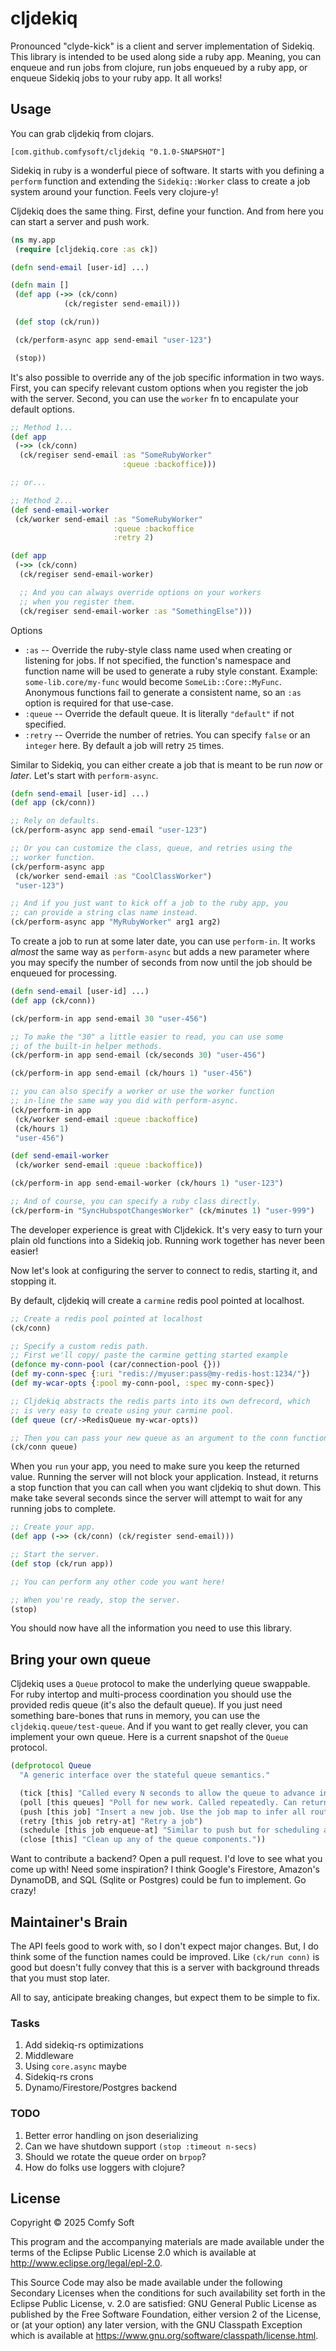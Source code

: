 # cljdekiq

Pronounced "clyde-kick" is a client and server implementation of Sidekiq. This library is intended to be used along side a ruby app. Meaning, you can enqueue and run jobs from clojure, run jobs enqueued by a ruby app, or enqueue Sidekiq jobs to your ruby app. It all works!


## Usage

You can grab cljdekiq from clojars.

```
[com.github.comfysoft/cljdekiq "0.1.0-SNAPSHOT"]
```

Sidekiq in ruby is a wonderful piece of software. It starts with you defining a `perform` function and extending the `Sidekiq::Worker` class to create a job system around your function. Feels very clojure-y!

Cljdekiq does the same thing. First, define your function. And from here you can start a server and push work.

```clojure
(ns my.app
 (require [cljdekiq.core :as ck])

(defn send-email [user-id] ...)

(defn main []
 (def app (->> (ck/conn)
            (ck/register send-email)))

 (def stop (ck/run))

 (ck/perform-async app send-email "user-123")

 (stop))
```

It's also possible to override any of the job specific information in two ways. First, you can specify relevant custom options when you register the job with the server. Second, you can use the `worker` fn to encapulate your default options.

```clojure
;; Method 1...
(def app
 (->> (ck/conn)
  (ck/regiser send-email :as "SomeRubyWorker"
                         :queue :backoffice)))

;; or...

;; Method 2...
(def send-email-worker
 (ck/worker send-email :as "SomeRubyWorker"
                       :queue :backoffice
                       :retry 2)

(def app
 (->> (ck/conn)
  (ck/regiser send-email-worker)

  ;; And you can always override options on your workers
  ;; when you register them.
  (ck/regiser send-email-worker :as "SomethingElse")))

```

Options

- `:as` -- Override the ruby-style class name used when creating or listening for jobs. If not specified, the function's namespace and function name will be used to generate a ruby style constant. Example: `some-lib.core/my-func` would become `SomeLib::Core::MyFunc`. Anonymous functions fail to generate a consistent name, so an `:as` option is required for that use-case.
- `:queue` -- Override the default queue. It is literally `"default"` if not specified.
- `:retry` -- Override the number of retries. You can specify `false` or an `integer` here. By default a job will retry `25` times.


Similar to Sidekiq, you can either create a job that is meant to be run _now_ or _later_. Let's start with `perform-async`.

```clojure
(defn send-email [user-id] ...)
(def app (ck/conn))

;; Rely on defaults.
(ck/perform-async app send-email "user-123")

;; Or you can customize the class, queue, and retries using the
;; worker function.
(ck/perform-async app
 (ck/worker send-email :as "CoolClassWorker")
 "user-123")

;; And if you just want to kick off a job to the ruby app, you
;; can provide a string clas name instead.
(ck/perform-async app "MyRubyWorker" arg1 arg2)
```

To create a job to run at some later date, you can use `perform-in`. It works _almost_ the same way as `perform-async` but adds a new parameter where you may specify the number of seconds from now until the job should be enqueued for processing.

```clojure
(defn send-email [user-id] ...)
(def app (ck/conn))

(ck/perform-in app send-email 30 "user-456")

;; To make the "30" a little easier to read, you can use some
;; of the built-in helper methods.
(ck/perform-in app send-email (ck/seconds 30) "user-456")

(ck/perform-in app send-email (ck/hours 1) "user-456")

;; you can also specify a worker or use the worker function
;; in-line the same way you did with perform-async.
(ck/perform-in app
 (ck/worker send-email :queue :backoffice)
 (ck/hours 1)
 "user-456")

(def send-email-worker
 (ck/worker send-email :queue :backoffice))

(ck/perform-in app send-email-worker (ck/hours 1) "user-123")

;; And of course, you can specify a ruby class directly.
(ck/perform-in "SyncHubspotChangesWorker" (ck/minutes 1) "user-999")
```

The developer experience is great with Cljdekick. It's very easy to turn your plain old functions into a Sidekiq job. Running work together has never been easier!

Now let's look at configuring the server to connect to redis, starting it, and stopping it.

By default, cljdekiq will create a `carmine` redis pool pointed at localhost.

```clojure
;; Create a redis pool pointed at localhost
(ck/conn)

;; Specify a custom redis path.
;; First we'll copy/ paste the carmine getting started example
(defonce my-conn-pool (car/connection-pool {}))
(def my-conn-spec {:uri "redis://myuser:pass@my-redis-host:1234/"})
(def my-wcar-opts {:pool my-conn-pool, :spec my-conn-spec})

;; Cljdekiq abstracts the redis parts into its own defrecord, which
;; is very easy to create using your carmine pool.
(def queue (cr/->RedisQueue my-wcar-opts))

;; Then you can pass your new queue as an argument to the conn function.
(ck/conn queue)
```

When you `run` your app, you need to make sure you keep the returned value. Running the server will not block your application. Instead, it returns a stop function that you can call when you want cljdekiq to shut down. This make take several seconds since the server will attempt to wait for any running jobs to complete.

```clojure
;; Create your app.
(def app (->> (ck/conn) (ck/register send-email)))

;; Start the server.
(def stop (ck/run app))

;; You can perform any other code you want here!

;; When you're ready, stop the server.
(stop)
```

You should now have all the information you need to use this library.


## Bring your own queue

Cljdekiq uses a `Queue` protocol to make the underlying queue swappable. For ruby intertop and multi-process coordination you should use the provided redis queue (it's also the default queue). If you just need something bare-bones that runs in memory, you can use the `cljdekiq.queue/test-queue`. And if you want to get really clever, you can implement your own queue. Here is a current snapshot of the `Queue` protocol.

```clojure
(defprotocol Queue
  "A generic interface over the stateful queue semantics."

  (tick [this] "Called every N seconds to allow the queue to advance internal machinery. Returns the next ticket delay in seconds.")
  (poll [this queues] "Poll for new work. Called repeatedly. Can return [] or nil to indicate no work available.")
  (push [this job] "Insert a new job. Use the job map to infer all routing logic.")
  (retry [this job retry-at] "Retry a job")
  (schedule [this job enqueue-at] "Similar to push but for scheduling a job in the future.")
  (close [this] "Clean up any of the queue components."))
```

Want to contribute a backend? Open a pull request. I'd love to see what you come up with! Need some inspiration? I think Google's Firestore, Amazon's DynamoDB, and SQL (Sqlite or Postgres) could be fun to implement. Go crazy!


## Maintainer's Brain

The API feels good to work with, so I don't expect major changes. But, I do think some of the function names could be improved. Like `(ck/run conn)` is good but doesn't fully convey that this is a server with background threads that you must stop later.

All to say, anticipate breaking changes, but expect them to be simple to fix.

### Tasks

1. Add sidekiq-rs optimizations
2. Middleware
3. Using `core.async` maybe
4. Sidekiq-rs crons
5. Dynamo/Firestore/Postgres backend

### TODO

1. Better error handling on json deserializing
2. Can we have shutdown support `(stop :timeout n-secs)`
3. Should we rotate the queue order on `brpop`?
4. How do folks use loggers with clojure?

## License

Copyright © 2025 Comfy Soft

This program and the accompanying materials are made available under the
terms of the Eclipse Public License 2.0 which is available at
http://www.eclipse.org/legal/epl-2.0.

This Source Code may also be made available under the following Secondary
Licenses when the conditions for such availability set forth in the Eclipse
Public License, v. 2.0 are satisfied: GNU General Public License as published by
the Free Software Foundation, either version 2 of the License, or (at your
option) any later version, with the GNU Classpath Exception which is available
at https://www.gnu.org/software/classpath/license.html.
